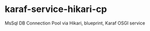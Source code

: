 karaf-service-hikari-cp
=======================

MsSql DB Connection Pool via Hikari, blueprint, Karaf OSGI service
